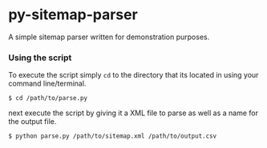 py-sitemap-parser
=================

A simple sitemap parser written for demonstration purposes.

### Using the script

To execute the script simply `cd` to the directory that its located in using your command line/terminal.

```
$ cd /path/to/parse.py
```

next execute the script by giving it a XML file to parse as well as a name for the output file.

```
$ python parse.py /path/to/sitemap.xml /path/to/output.csv
```
